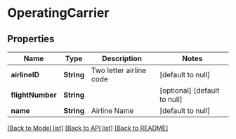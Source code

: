 # OperatingCarrier
## Properties

| Name | Type | Description | Notes |
|------------ | ------------- | ------------- | -------------|
| **airlineID** | **String** | Two letter airline code | [default to null] |
| **flightNumber** | **String** |  | [optional] [default to null] |
| **name** | **String** | Airline Name | [default to null] |

[[Back to Model list]](../README.md#documentation-for-models) [[Back to API list]](../README.md#documentation-for-api-endpoints) [[Back to README]](../README.md)

